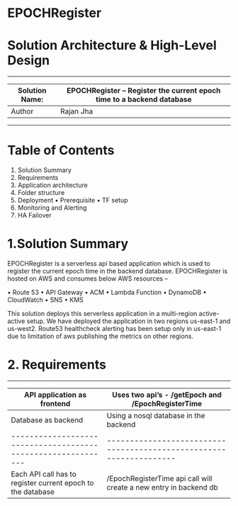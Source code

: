 # EPOCHRegister
# Solution Architecture & High-Level Design

--------------------------------------------------------------------------------------------
|Solution Name:     | EPOCHRegister – Register the current epoch time to a backend database | 
--------------------|-----------------------------------------------------------------------|
|Author             | Rajan Jha                                                             |
---------------------------------------------------------------------------------------------

# Table of Contents 

1.	Solution Summary
2.	Requirements
3.	Application architecture
4.	Folder structure
5.	Deployment
   •	Prerequisite
   •	TF setup
6.	Monitoring and Alerting
7.	HA Failover

# 1.Solution Summary

EPOCHRegister is a serverless api based application which is used to register the current epoch time in the backend database.
EPOCHRegister is hosted on AWS and consumes below AWS resources – 

•	Route 53
•	API Gateway
•	ACM
•	Lambda Function
•	DynamoDB
•	CloudWatch
•	SNS
•	KMS

This solution deploys this serverless application in a multi-region active-active setup. We have deployed the application in two regions us-east-1 and us-west2. Route53 healthcheck alerting has been setup only in us-east-1 due to limitation of aws publishing the metrics on other regions.

# 2. Requirements

--------------------------------------------------------------------------------------------------------------------------------
|API application as frontend                                | Uses two api’s - /getEpoch and /EpochRegisterTime                 | 
------------------------------------------------------------|-------------------------------------------------------------------|
|Database as backend                                        | Using a nosql database in the backend                             |
------------------------------------------------------------|-------------------------------------------------------------------|
|Each API call has to register current epoch to the database| /EpochRegisterTime api call will create a new entry in backend db |